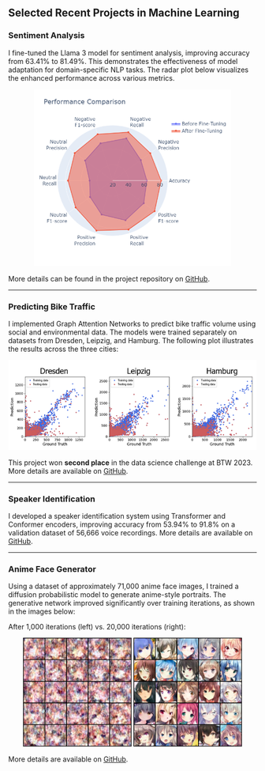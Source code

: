 ## Selected Recent Projects in Machine Learning  

### Sentiment Analysis  
I fine-tuned the Llama 3 model for sentiment analysis, improving accuracy from 63.41% to 81.49%. This demonstrates the effectiveness of model adaptation for domain-specific NLP tasks. The radar plot below visualizes the enhanced performance across various metrics.

<p align="center">
  <img src="https://github.com/Wen-ChuangChou/sentiment_analysis/blob/main/pic/radarplot.png?raw=true" alt="radar plot" width="400"/>
</p>

More details can be found in the project repository on [GitHub](https://github.com/Wen-ChuangChou/sentiment_analysis).  

---

### Predicting Bike Traffic  
I implemented Graph Attention Networks to predict bike traffic volume using social and environmental data. The models were trained separately on datasets from Dresden, Leipzig, and Hamburg. The following plot illustrates the results across the three cities:

<p align="center">
<img src="https://github.com/Wen-ChuangChou/Predict-Bike-Traffic/blob/main/doc/fig/prediction.png?raw=true" alt="prediction" width="700"/>
</p>

This project won **second place** in the data science challenge at BTW 2023. More details are available on [GitHub](https://wen-chuangchou.github.io/Predict-Bike-Traffic/).  

---

### Speaker Identification  
I developed a speaker identification system using Transformer and Conformer encoders, improving accuracy from 53.94% to 91.8% on a validation dataset of 56,666 voice recordings. More details are available on [GitHub](https://wen-chuangchou.github.io/Speaker-identification/).

---

### Anime Face Generator  
Using a dataset of approximately 71,000 anime face images, I trained a diffusion probabilistic model to generate anime-style portraits. The generative network improved significantly over training iterations, as shown in the images below:  

After 1,000 iterations (left) vs. 20,000 iterations (right):
<p align="center">
<img src="https://github.com/Wen-ChuangChou/Anime-face-generator/blob/main/doc/fig/1000iterations.png?raw=true" alt="1000" width="220"/>
 <img src="https://github.com/Wen-ChuangChou/Anime-face-generator/blob/main/doc/fig/20000iterations.png?raw=true" alt="20000" width="220"/> 
</p>

More details are available on [GitHub](https://wen-chuangchou.github.io/Anime-face-generator/).  

